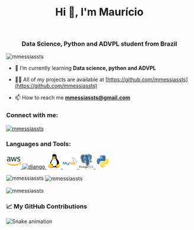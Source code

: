 <h1 align="center">Hi 👋, I'm Maurício</h1>
<div align="center"><img src"https://github.com/mmessiassts/mmessiassts/blob/main/Data%20Sciense%20(1).jpg"/></div>
<h3 align="center">Data Science, Python and ADVPL student from Brazil</h3>

<p align="left"> <img src="https://komarev.com/ghpvc/?username=mmessiassts&label=Profile%20views&color=0e75b6&style=flat" alt="mmessiassts" /> </p>

- 🌱 I’m currently learning **Data science, python and ADVPL**

- 👨‍💻 All of my projects are available at [https://github.com/mmessiassts](https://github.com/mmessiassts)

- 📫 How to reach me **mmessiassts@gmail.com**

<h3 align="left">Connect with me:</h3>
<p align="left">
<a href="https://linkedin.com/in/mmessiassts" target="blank"><img align="center" src="https://raw.githubusercontent.com/rahuldkjain/github-profile-readme-generator/master/src/images/icons/Social/linked-in-alt.svg" alt="mmessiassts" height="30" width="40" /></a>
</p>

<h3 align="left">Languages and Tools:</h3>
<p align="left"> <a href="https://aws.amazon.com" target="_blank" rel="noreferrer"> <img src="https://raw.githubusercontent.com/devicons/devicon/master/icons/amazonwebservices/amazonwebservices-original-wordmark.svg" alt="aws" width="40" height="40"/> </a> <a href="https://www.djangoproject.com/" target="_blank" rel="noreferrer"> <img src="https://cdn.worldvectorlogo.com/logos/django.svg" alt="django" width="40" height="40"/> </a> <a href="https://www.linux.org/" target="_blank" rel="noreferrer"> <img src="https://raw.githubusercontent.com/devicons/devicon/master/icons/linux/linux-original.svg" alt="linux" width="40" height="40"/> </a> <a href="https://www.mysql.com/" target="_blank" rel="noreferrer"> <img src="https://raw.githubusercontent.com/devicons/devicon/master/icons/mysql/mysql-original-wordmark.svg" alt="mysql" width="40" height="40"/> </a> <a href="https://www.postgresql.org" target="_blank" rel="noreferrer"> <img src="https://raw.githubusercontent.com/devicons/devicon/master/icons/postgresql/postgresql-original-wordmark.svg" alt="postgresql" width="40" height="40"/> </a> <a href="https://www.python.org" target="_blank" rel="noreferrer"> <img src="https://raw.githubusercontent.com/devicons/devicon/master/icons/python/python-original.svg" alt="python" width="40" height="40"/> </a> </p>

<p><img align="left" src="https://github-readme-stats.vercel.app/api/top-langs?username=mmessiassts&show_icons=true&locale=en&layout=compact" alt="mmessiassts" /></p>

<p>&nbsp;<img align="center" src="https://github-readme-stats.vercel.app/api?username=mmessiassts&show_icons=true&locale=en" alt="mmessiassts" /></p>

<p><img align="center" src="https://github-readme-streak-stats.herokuapp.com/?user=mmessiassts&" alt="mmessiassts" /></p>

### 📈 My GitHub Contributions
![Snake animation](https://github.com/mmessiassts/mmessiassts/blob/output/github-contribution-grid-snake.svg)
